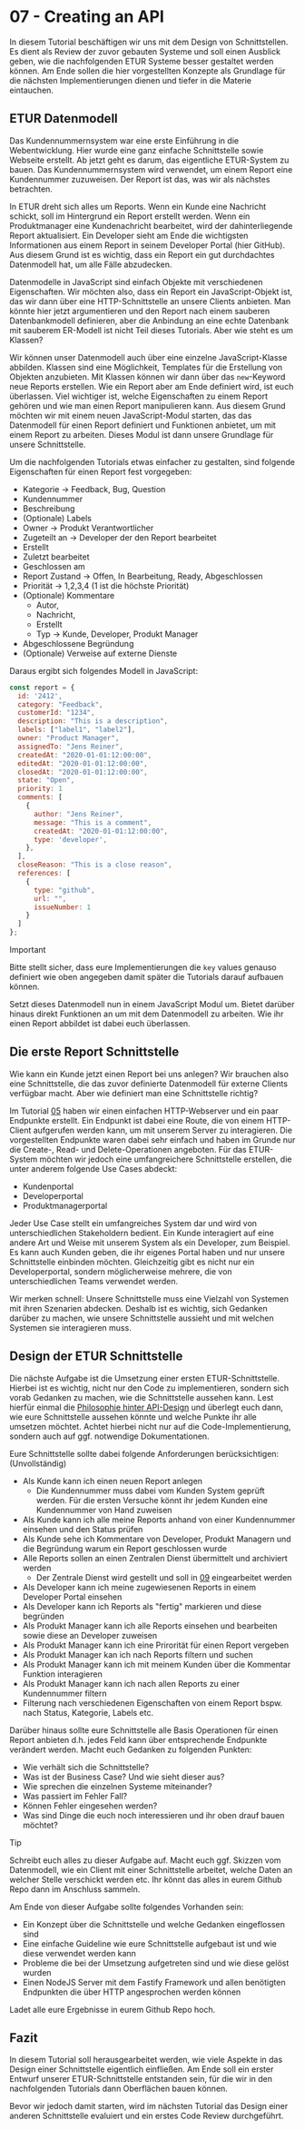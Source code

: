# 07 - Creating an API

In diesem Tutorial beschäftigen wir uns mit dem Design von Schnittstellen. Es dient als Review der zuvor gebauten Systeme und soll einen Ausblick geben, wie die nachfolgenden ETUR Systeme besser gestaltet werden können. Am Ende sollen die hier vorgestellten Konzepte als Grundlage für die nächsten Implementierungen dienen und tiefer in die Materie eintauchen.

## ETUR Datenmodell

Das Kundennummernsystem war eine erste Einführung in die Webentwicklung. Hier wurde eine ganz einfache Schnittstelle sowie Webseite erstellt. Ab jetzt geht es darum, das eigentliche ETUR-System zu bauen. Das Kundennummernsystem wird verwendet, um einem Report eine Kundennummer zuzuweisen. Der Report ist das, was wir als nächstes betrachten.

In ETUR dreht sich alles um Reports. Wenn ein Kunde eine Nachricht schickt, soll im Hintergrund ein Report erstellt werden. Wenn ein Produktmanager eine Kundenachricht bearbeitet, wird der dahinterliegende Report aktualisiert. Ein Developer sieht am Ende die wichtigsten Informationen aus einem Report in seinem Developer Portal (hier GitHub). Aus diesem Grund ist es wichtig, dass ein Report ein gut durchdachtes Datenmodell hat, um alle Fälle abzudecken.

Datenmodelle in JavaScript sind einfach Objekte mit verschiedenen Eigenschaften. Wir möchten also, dass ein Report ein JavaScript-Objekt ist, das wir dann über eine HTTP-Schnittstelle an unsere Clients anbieten. Man könnte hier jetzt argumentieren und den Report nach einem sauberen Datenbankmodell definieren, aber die Anbindung an eine echte Datenbank mit sauberem ER-Modell ist nicht Teil dieses Tutorials. Aber wie steht es um Klassen?

Wir können unser Datenmodell auch über eine einzelne JavaScript-Klasse abbilden. Klassen sind eine Möglichkeit, Templates für die Erstellung von Objekten anzubieten. Mit Klassen können wir dann über das `new`-Keyword neue Reports erstellen. Wie ein Report aber am Ende definiert wird, ist euch überlassen. Viel wichtiger ist, welche Eigenschaften zu einem Report gehören und wie man einen Report manipulieren kann. Aus diesem Grund möchten wir mit einem neuen JavaScript-Modul starten, das das Datenmodell für einen Report definiert und Funktionen anbietet, um mit einem Report zu arbeiten. Dieses Modul ist dann unsere Grundlage für unsere Schnittstelle.

Um die nachfolgenden Tutorials etwas einfacher zu gestalten, sind folgende Eigenschaften für einen Report fest vorgegeben:

- Kategorie -> Feedback, Bug, Question
- Kundennummer
- Beschreibung
- (Optionale) Labels
- Owner -> Produkt Verantwortlicher
- Zugeteilt an -> Developer der den Report bearbeitet
- Erstellt
- Zuletzt bearbeitet
- Geschlossen am
- Report Zustand -> Offen, In Bearbeitung, Ready, Abgeschlossen
- Priorität -> 1,2,3,4 (1 ist die höchste Priorität)
- (Optionale) Kommentare
  - Autor,
  - Nachricht,
  - Erstellt
  - Typ -> Kunde, Developer, Produkt Manager
- Abgeschlossene Begründung
- (Optionale) Verweise auf externe Dienste

Daraus ergibt sich folgendes Modell in JavaScript:

```js
const report = {
  id: '2412',
  category: "Feedback",
  customerId: "1234",
  description: "This is a description",
  labels: ["label1", "label2"],
  owner: "Product Manager",
  assignedTo: "Jens Reiner",
  createdAt: "2020-01-01:12:00:00",
  editedAt: "2020-01-01:12:00:00",
  closedAt: "2020-01-01:12:00:00",
  state: "Open",
  priority: 1
  comments: [
    {
      author: "Jens Reiner",
      message: "This is a comment",
      createdAt: "2020-01-01:12:00:00",
      type: 'developer',
    },
  ],
  closeReason: "This is a close reason",
  references: [
    {
      type: "github",
      url: "",
      issueNumber: 1
    }
  ]
};
```

> [!IMPORTANT]
> Bitte stellt sicher, dass eure Implementierungen die `key` values genauso definiert wie oben angegeben damit später die Tutorials darauf aufbauen können.

Setzt dieses Datenmodell nun in einem JavaScript Modul um. Bietet darüber hinaus direkt Funktionen an um mit dem Datenmodell zu arbeiten. Wie ihr einen Report abbildet ist dabei euch überlassen.

## Die erste Report Schnittstelle


Wie kann ein Kunde jetzt einen Report bei uns anlegen? Wir brauchen also eine Schnittstelle, die das zuvor definierte Datenmodell für externe Clients verfügbar macht. Aber wie definiert man eine Schnittstelle richtig?

Im Tutorial [05](./05-Building-The-Customer-Number-Server.md) haben wir einen einfachen HTTP-Webserver und ein paar Endpunkte erstellt. Ein Endpunkt ist dabei eine Route, die von einem HTTP-Client aufgerufen werden kann, um mit unserem Server zu interagieren. Die vorgestellten Endpunkte waren dabei sehr einfach und haben im Grunde nur die Create-, Read- und Delete-Operationen angeboten. Für das ETUR-System möchten wir jedoch eine umfangreichere Schnittstelle erstellen, die unter anderem folgende Use Cases abdeckt:

- Kundenportal
- Developerportal
- Produktmanagerportal

Jeder Use Case stellt ein umfangreiches System dar und wird von unterschiedlichen Stakeholdern bedient. Ein Kunde interagiert auf eine andere Art und Weise mit unserem System als ein Developer, zum Beispiel. Es kann auch Kunden geben, die ihr eigenes Portal haben und nur unsere Schnittstelle einbinden möchten. Gleichzeitig gibt es nicht nur ein Developerportal, sondern möglicherweise mehrere, die von unterschiedlichen Teams verwendet werden.

Wir merken schnell: Unsere Schnittstelle muss eine Vielzahl von Systemen mit ihren Szenarien abdecken. Deshalb ist es wichtig, sich Gedanken darüber zu machen, wie unsere Schnittstelle aussieht und mit welchen Systemen sie interagieren muss.


## Design der ETUR Schnittstelle

Die nächste Aufgabe ist die Umsetzung einer ersten ETUR-Schnittstelle. Hierbei ist es wichtig, nicht nur den Code zu implementieren, sondern sich vorab Gedanken zu machen, wie die Schnittstelle aussehen kann. Lest hierfür einmal die [Philosophie hinter API-Design](../../explanation/api-design/api-design.md) und überlegt euch dann, wie eure Schnittstelle aussehen könnte und welche Punkte ihr alle umsetzen möchtet. Achtet hierbei nicht nur auf die Code-Implementierung, sondern auch auf ggf. notwendige Dokumentationen.

Eure Schnittstelle sollte dabei folgende Anforderungen berücksichtigen: (Unvollständig)

- Als Kunde kann ich einen neuen Report anlegen
  - Die Kundennummer muss dabei vom Kunden System geprüft werden. Für die ersten Versuche könnt ihr jedem Kunden eine Kundennummer von Hand zuweisen
- Als Kunde kann ich alle meine Reports anhand von einer Kundennummer einsehen und den Status prüfen
- Als Kunde sehe ich Kommentare von Developer, Produkt Managern und die Begründung warum ein Report geschlossen wurde
- Alle Reports sollen an einen Zentralen Dienst übermittelt und archiviert werden
  - Der Zentrale Dienst wird gestellt und soll in [09](./09-Issues-In-The-Central-System.md) eingearbeitet werden
- Als Developer kann ich meine zugewiesenen Reports in einem Developer Portal einsehen
- Als Developer kann ich Reports als "fertig" markieren und diese begründen
- Als Produkt Manager kann ich alle Reports einsehen und bearbeiten sowie diese an Developer zuweisen
- Als Produkt Manager kann ich eine Prirorität für einen Report vergeben
- Als Produkt Manager kan ich nach Reports filtern und suchen
- Als Produkt Manager kann ich mit meinem Kunden über die Kommentar Funktion interagieren
- Als Produkt Manager kann ich nach allen Reports zu einer Kundennummer filtern
- Filterung nach verschiedenen Eigenschaften von einem Report bspw. nach Status, Kategorie, Labels etc.

Darüber hinaus sollte eure Schnittstelle alle Basis Operationen für einen Report anbieten d.h. jedes Feld kann über entsprechende Endpunkte verändert werden. Macht euch Gedanken zu folgenden Punkten:

- Wie verhält sich die Schnittstelle?
- Was ist der Business Case? Und wie sieht dieser aus?
- Wie sprechen die einzelnen Systeme miteinander?
- Was passiert im Fehler Fall?
- Können Fehler eingesehen werden?
- Was sind Dinge die euch noch interessieren und ihr oben drauf bauen möchtet?

> [!TIP]
> Schreibt euch alles zu dieser Aufgabe auf. Macht euch ggf. Skizzen vom Datenmodell, wie ein Client mit einer Schnittstelle arbeitet, welche Daten an welcher Stelle verschickt werden etc. Ihr könnt das alles in eurem Github Repo dann im Anschluss sammeln.

Am Ende von dieser Aufgabe sollte folgendes Vorhanden sein:

- Ein Konzept über die Schnittstelle und welche Gedanken eingeflossen sind
- Eine einfache Guideline wie eure Schnittstelle aufgebaut ist und wie diese verwendet werden kann
- Probleme die bei der Umsetzung aufgetreten sind und wie diese gelöst wurden
- Einen NodeJS Server mit dem Fastify Framework und allen benötigten Endpunkten die über HTTP angesprochen werden können

Ladet alle eure Ergebnisse in eurem Github Repo hoch.

## Fazit

In diesem Tutorial soll herausgearbeitet werden, wie viele Aspekte in das Design einer Schnittstelle eigentlich einfließen. Am Ende soll ein erster Entwurf unserer ETUR-Schnittstelle entstanden sein, für die wir in den nachfolgenden Tutorials dann Oberflächen bauen können.

Bevor wir jedoch damit starten, wird im nächsten Tutorial das Design einer anderen Schnittstelle evaluiert und ein erstes Code Review durchgeführt.
